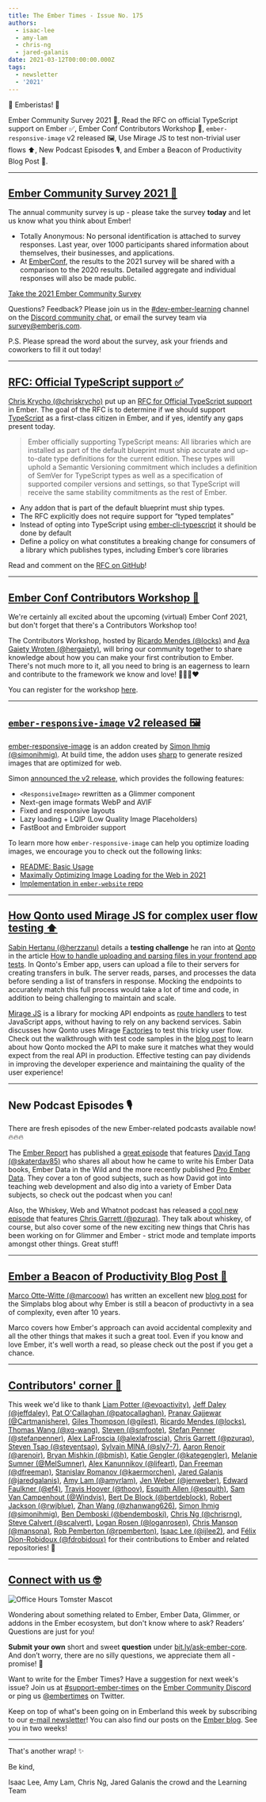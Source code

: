 ```yaml
---
title: The Ember Times - Issue No. 175
authors:
  - isaac-lee
  - amy-lam
  - chris-ng
  - jared-galanis
date: 2021-03-12T00:00:00.000Z
tags:
  - newsletter
  - '2021'
---
```


👋 Emberistas! 🐹

Ember Community Survey 2021 📆,
Read the RFC on official TypeScript support on Ember ✅,
Ember Conf Contributors Workshop 🐹,
`ember-responsive-image` v2 released 🖼️,
Use Mirage JS to test non-trivial user flows ⬆️,
New Podcast Episodes 🎙,
and Ember a Beacon of Productivity Blog Post 📖.

---

## [Ember Community Survey 2021 📆](https://emberjs.com/ember-community-survey-2021/)

The annual community survey is up - please take the survey **today** and let us know what you think about Ember!

* Totally Anonymous: No personal identification is attached to survey responses. Last year, over 1000 participants shared information about themselves, their businesses, and applications.
* At [EmberConf](https://emberconf.com/), the results to the 2021 survey will be shared with a comparison to the 2020 results. Detailed aggregate and individual responses will also be made public.

<p><a class="es-button" href="https://emberjs.com/ember-community-survey-2021/">Take the 2021 Ember Community Survey</a></p>

Questions? Feedback? Please join us in the [#dev-ember-learning](https://discord.com/channels/480462759797063690/480777444203429888) channel on the [Discord community chat](https://discord.gg/emberjs), or email the survey team via [survey@emberjs.com](mailto:survey@emberjs.com).

P.S. Please spread the word about the survey, ask your friends and coworkers to fill it out today!

---

## [RFC: Official TypeScript support ✅](https://github.com/emberjs/rfcs/pull/724)

[Chris Krycho (@chriskrycho)](https://github.com/chriskrycho) put up an [RFC for Official TypeScript support](https://github.com/emberjs/rfcs/pull/724) in Ember. The goal of the RFC is to determine if we should support [TypeScript](https://www.typescriptlang.org/) as a first-class citizen in Ember, and if yes, identify any gaps present today.

> Ember officially supporting TypeScript means: All libraries which are installed as part of the default blueprint must ship accurate and up-to-date type definitions for the current edition. These types will uphold a Semantic Versioning commitment which includes a definition of SemVer for TypeScript types as well as a specification of supported compiler versions and settings, so that TypeScript will receive the same stability commitments as the rest of Ember.

* Any addon that is part of the default blueprint must ship types.
* The RFC explicitly does not require support for “typed templates”
* Instead of opting into TypeScript using [ember-cli-typescript](https://github.com/typed-ember/ember-cli-typescript) it should be done by default
* Define a policy on what constitutes a breaking change for consumers of a library which publishes types, including Ember’s core libraries

Read and comment on the [RFC on GitHub](https://github.com/emberjs/rfcs/pull/724)!

---

## [Ember Conf Contributors Workshop 🐹](https://emberconf.com/schedule/pre-conf_contributors-workshop)

We're certainly all excited about the upcoming (virtual) Ember Conf 2021, but don't forget that there's a Contributors Workshop too!

The Contributors Workshop, hosted by [Ricardo Mendes (@locks)](https://github.com/locks) and [Ava Gaiety Wroten (@hergaiety)](https://github.com/hergaiety), will bring our community together to share knowledge about how you can make your first contribution to Ember. There's not much more to it, all you need to bring is an eagerness to learn and contribute to the framework we know and love! 💜💛🧡❤️

You can register for the workshop [here](https://tilde.wufoo.com/forms/emberconf-2021-contributors-workshop-registration/).

---

## [`ember-responsive-image` v2 released 🖼️](https://twitter.com/simonihmig/status/1369316435621724163)

[ember-responsive-image](https://github.com/kaliber5/ember-responsive-image) is an addon created by [Simon Ihmig (@simonihmig)](https://github.com/simonihmig). At build time, the addon uses [sharp](https://github.com/lovell/sharp) to generate resized images that are optimized for web.

Simon [announced the v2 release](https://twitter.com/simonihmig/status/1369316435621724163), which provides the following features:

* `<ResponsiveImage>` rewritten as a Glimmer component
* Next-gen image formats WebP and AVIF
* Fixed and responsive layouts
* Lazy loading + LQIP (Low Quality Image Placeholders)
* FastBoot and Embroider support

To learn more how `ember-responsive-image` can help you optimize loading images, we encourage you to check out the following links:

* [README: Basic Usage](https://github.com/kaliber5/ember-responsive-image#basic-usage)
* [Maximally Optimizing Image Loading for the Web in 2021](https://www.industrialempathy.com/posts/image-optimizations/)
* [Implementation in `ember-website` repo](https://github.com/ember-learn/ember-website/pull/769)

---

## [How Qonto used Mirage JS for complex user flow testing ⬆️](https://medium.com/qonto-way/how-to-handle-uploading-and-parsing-files-in-your-frontend-app-tests-19bee8e7a61f)

[Sabin Hertanu (@herzzanu)](https://github.com/herzzanu) details a **testing challenge** he ran into at [Qonto](https://qonto.com/en) in the article [How to handle uploading and parsing files in your frontend app tests](https://medium.com/qonto-way/how-to-handle-uploading-and-parsing-files-in-your-frontend-app-tests-19bee8e7a61f). In Qonto's Ember app, users can upload a file to their servers for creating transfers in bulk. The server reads, parses, and processes the data before sending a list of transfers in response. Mocking the endpoints to accurately match this full process would take a lot of time and code, in addition to being challenging to maintain and scale.

[Mirage JS](https://miragejs.com/) is a library for mocking API endpoints as [route handlers](https://miragejs.com/docs/main-concepts/route-handlers/) to test JavaScript apps, without having to rely on any backend services. Sabin discusses how Qonto uses Mirage [Factories](https://miragejs.com/docs/main-concepts/factories/) to test this tricky user flow. Check out the walkthrough with test code samples in the [blog post](https://medium.com/qonto-way/how-to-handle-uploading-and-parsing-files-in-your-frontend-app-tests-19bee8e7a61f) to learn about how Qonto mocked the API to make sure it matches what they would expect from the real API in production. Effective testing can pay dividends in improving the developer experience and maintaining the quality of the user experience!

---

## New Podcast Episodes 🎙

There are fresh episodes of the new Ember-related podcasts available now! 🔥🔥🔥

<!-- alex ignore tang -->
The [Ember Report](https://twitter.com/EmberReport) has published a [great episode](https://twitter.com/EmberReport/status/1369010817518166020) that features [David Tang (@skaterdav85)](https://github.com/skaterdav85) who shares all about how he came to write his Ember Data books, Ember Data in the Wild and the more recently published [Pro Ember Data](https://www.apress.com/us/book/9781484265604). They cover a ton of good subjects, such as how David got into teaching web development and also dig into a variety of Ember Data subjects, so check out the podcast when you can!

<!-- alex ignore of-course -->
Also, the Whiskey, Web and Whatnot podcast has released a [cool new episode](https://twitter.com/shipshapecode/status/1369961936096538625) that features [Chris Garrett (@pzuraq)](https://github.com/pzuraq). They talk about whiskey, of course, but also cover some of the new exciting new things that Chris has been working on for Glimmer and Ember - strict mode and template imports amongst other things. Great stuff!

---

## [Ember a Beacon of Productivity Blog Post 📖](https://simplabs.com/blog/2021/03/12/Ember.js-in-2021---a-beacon-of-productivity/)

[Marco Otte-Witte (@marcoow)](https://github.com/marcoow) has written an excellent new [blog post](https://simplabs.com/blog/2021/03/12/Ember.js-in-2021---a-beacon-of-productivity/) for the Simplabs blog about why Ember is still a beacon of productivty in a sea of complexity, even after 10 years.

Marco covers how Ember's approach can avoid accidental complexity and all the other things that makes it such a great tool. Even if you know and love Ember, it's well worth a read, so please check out the post if you get a chance.

---

## [Contributors' corner 👏](https://guides.emberjs.com/release/contributing/repositories/)

<p>This week we'd like to thank <a href="https://github.com/evoactivity" rel="noopener noreferrer" target="_blank">Liam Potter (@evoactivity)</a>, <a href="https://github.com/jeffdaley" rel="noopener noreferrer" target="_blank">Jeff Daley (@jeffdaley)</a>, <a href="https://github.com/patocallaghan" rel="noopener noreferrer" target="_blank">Pat O'Callaghan (@patocallaghan)</a>, <a href="https://github.com/Cartmanishere" rel="noopener noreferrer" target="_blank">Pranav Gajjewar (@Cartmanishere)</a>, <a href="https://github.com/gilest" rel="noopener noreferrer" target="_blank">Giles Thompson (@gilest)</a>, <a href="https://github.com/locks" rel="noopener noreferrer" target="_blank">Ricardo Mendes (@locks)</a>, <a href="https://github.com/xg-wang" rel="noopener noreferrer" target="_blank">Thomas Wang (@xg-wang)</a>, <a href="https://github.com/smfoote" rel="noopener noreferrer" target="_blank">Steven (@smfoote)</a>, <a href="https://github.com/stefanpenner" rel="noopener noreferrer" target="_blank">Stefan Penner (@stefanpenner)</a>, <a href="https://github.com/alexlafroscia" rel="noopener noreferrer" target="_blank">Alex LaFroscia (@alexlafroscia)</a>, <a href="https://github.com/pzuraq" rel="noopener noreferrer" target="_blank">Chris Garrett (@pzuraq)</a>, <a href="https://github.com/steventsao" rel="noopener noreferrer" target="_blank">Steven Tsao (@steventsao)</a>, <a href="https://github.com/sly7-7" rel="noopener noreferrer" target="_blank">Sylvain MINA (@sly7-7)</a>, <a href="https://github.com/arenoir" rel="noopener noreferrer" target="_blank">Aaron Renoir (@arenoir)</a>, <a href="https://github.com/bmish" rel="noopener noreferrer" target="_blank">Bryan Mishkin (@bmish)</a>, <a href="https://github.com/kategengler" rel="noopener noreferrer" target="_blank">Katie Gengler (@kategengler)</a>, <a href="https://github.com/MelSumner" rel="noopener noreferrer" target="_blank">Melanie Sumner (@MelSumner)</a>, <a href="https://github.com/lifeart" rel="noopener noreferrer" target="_blank">Alex Kanunnikov (@lifeart)</a>, <a href="https://github.com/dfreeman" rel="noopener noreferrer" target="_blank">Dan Freeman (@dfreeman)</a>, <a href="https://github.com/kaermorchen" rel="noopener noreferrer" target="_blank">Stanislav Romanov (@kaermorchen)</a>, <a href="https://github.com/jaredgalanis" rel="noopener noreferrer" target="_blank">Jared Galanis (@jaredgalanis)</a>, <a href="https://github.com/amyrlam" rel="noopener noreferrer" target="_blank">Amy Lam (@amyrlam)</a>, <a href="https://github.com/jenweber" rel="noopener noreferrer" target="_blank">Jen Weber (@jenweber)</a>, <a href="https://github.com/ef4" rel="noopener noreferrer" target="_blank">Edward Faulkner (@ef4)</a>, <a href="https://github.com/thoov" rel="noopener noreferrer" target="_blank">Travis Hoover (@thoov)</a>, <a href="https://github.com/esquith" rel="noopener noreferrer" target="_blank">Esquith Allen (@esquith)</a>, <a href="https://github.com/Windvis" rel="noopener noreferrer" target="_blank">Sam Van Campenhout (@Windvis)</a>, <a href="https://github.com/bertdeblock" rel="noopener noreferrer" target="_blank">Bert De Block (@bertdeblock)</a>, <a href="https://github.com/rwjblue" rel="noopener noreferrer" target="_blank">Robert Jackson (@rwjblue)</a>, <a href="https://github.com/zhanwang626" rel="noopener noreferrer" target="_blank">Zhan Wang (@zhanwang626)</a>, <a href="https://github.com/simonihmig" rel="noopener noreferrer" target="_blank">Simon Ihmig (@simonihmig)</a>, <a href="https://github.com/bendemboski" rel="noopener noreferrer" target="_blank">Ben Demboski (@bendemboski)</a>, <a href="https://github.com/chrisrng" rel="noopener noreferrer" target="_blank">Chris Ng (@chrisrng)</a>, <a href="https://github.com/scalvert" rel="noopener noreferrer" target="_blank">Steve Calvert (@scalvert)</a>, <a href="https://github.com/loganrosen" rel="noopener noreferrer" target="_blank">Logan Rosen (@loganrosen)</a>, <a href="https://github.com/mansona" rel="noopener noreferrer" target="_blank">Chris Manson (@mansona)</a>, <a href="https://github.com/rpemberton" rel="noopener noreferrer" target="_blank">Rob Pemberton (@rpemberton)</a>, <a href="https://github.com/ijlee2" rel="noopener noreferrer" target="_blank">Isaac Lee (@ijlee2)</a>, and <a href="https://github.com/fdrobidoux" rel="noopener noreferrer" target="_blank">Félix Dion-Robidoux (@fdrobidoux)</a> for their contributions to Ember and related repositories! 💖</p>

---

## [Connect with us 🤓](https://docs.google.com/forms/d/e/1FAIpQLScqu7Lw_9cIkRtAiXKitgkAo4xX_pV1pdCfMJgIr6Py1V-9Og/viewform)

<div class="blog-row">
  <img class="float-right small transparent padded" alt="Office Hours Tomster Mascot" title="Readers' Questions" src="/images/tomsters/officehours.png" />

  <p>Wondering about something related to Ember, Ember Data, Glimmer, or addons in the Ember ecosystem, but don't know where to ask? Readers’ Questions are just for you!</p>

  <p><strong>Submit your own</strong> short and sweet <strong>question</strong> under <a href="https://bit.ly/ask-ember-core" target="rq">bit.ly/ask-ember-core</a>. And don’t worry, there are no silly questions, we appreciate them all - promise! 🤞</p>

  <p>Want to write for the Ember Times? Have a suggestion for next week's issue? Join us at <a href="https://discordapp.com/channels/480462759797063690/485450546887786506">#support-ember-times</a> on the <a href="https://discord.gg/emberjs">Ember Community Discord</a> or ping us <a href="https://twitter.com/embertimes">@embertimes</a> on Twitter.</p>

  <p>Keep on top of what's been going on in Emberland this week by subscribing to our <a href="https://embertimes.substack.com/">e-mail newsletter</a>! You can also find our posts on the <a href="https://blog.emberjs.com/tag/newsletter">Ember blog</a>. See you in two weeks!</p>
</div>

---

That's another wrap! ✨

Be kind,

Isaac Lee, Amy Lam, Chris Ng, Jared Galanis the crowd and the Learning Team
